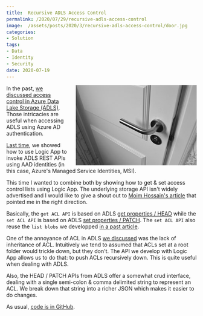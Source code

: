 ```yaml
---
title:  Recursive ADLS Access Control
permalink: /2020/07/29/recursive-adls-access-control
image:  /assets/posts/2020/3/recursive-adls-access-control/door.jpg
categories:
- Solution
tags:
- Data
- Identity
- Security
date: 2020-07-19
---
```

<img style="float:right;padding-left:20px;" title="From pexels.com" src="/assets/posts/2020/3/recursive-adls-access-control/door.jpg" />

In the past, [we discussed access control in Azure Data Lake Storage (ADLS)](/2020/07/16/access-control-in-azure-data-lake-storage).  Those intricacies are useful when accessing ADLS using Azure AD authentication.

[Last time](/2020/07/22/azure-data-lake-storage-logic-app-with-managed-identities), we showed how to use Logic App to invoke ADLS REST APIs using AAD identities (in this case, Azure's Managed Service Identities, MSI).

This time I wanted to combine both by showing how to get & set access control lists using Logic App.  The underlying storage API isn't widely advertised and I would like to give a shout out to [Moim Hossain's article](https://moimhossain.com/2019/09/20/access-control-management-via-rest-api-azure-data-lake-gen-2/) that pointed me in the right direction.

Basically, the `get ACL API` is based on ADLS [get properties / HEAD](https://docs.microsoft.com/en-us/rest/api/storageservices/datalakestoragegen2/path/getproperties) while the `set ACL API` is based on ADLS [set properties / PATCH](https://docs.microsoft.com/en-us/rest/api/storageservices/datalakestoragegen2/path/update).  The `set ACL API` also reuse the `list blobs` we developped [in a past article](/2020/07/22/azure-data-lake-storage-logic-app-with-managed-identities).

One of the annoyance of ACL in ADLS [we discussed](/2020/07/16/access-control-in-azure-data-lake-storage) was the lack of inheritance of ACL.  Intuitively we tend to assumed that ACLs set at a root folder would trickle down, but they don't.  The API we develop with Logic App allows us to do that:  to push ACLs recursively down.  This is quite useful when dealing with ADLS.

Also, the HEAD / PATCH APIs from ADLS offer a somewhat crud interface, dealing with a single semi-colon & comma delimited string to represent an ACL.  We break down that string into a richer JSON which makes it easier to do changes.

As usual, [code is in GitHub](https://github.com/vplauzon/storage/tree/master/adls-acl-api).

